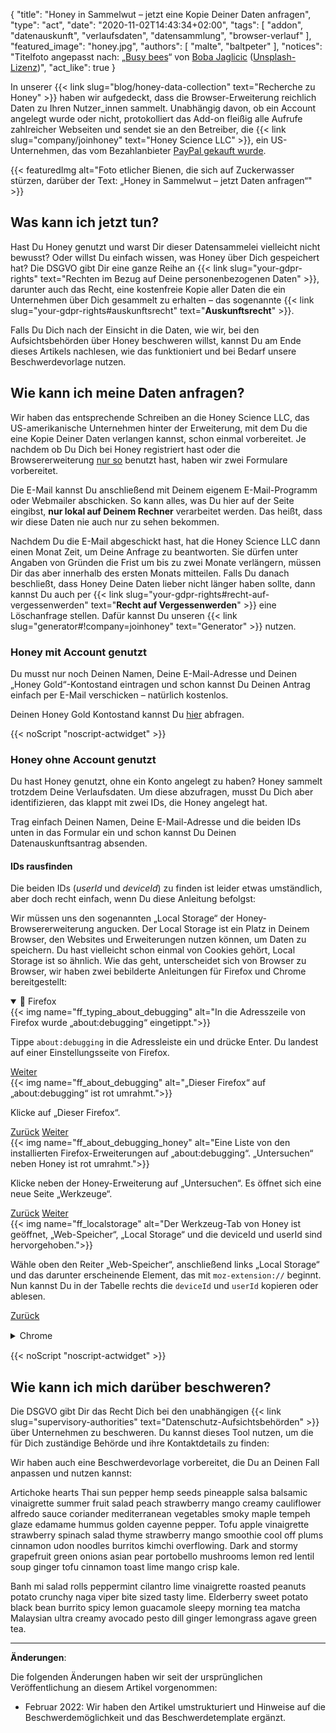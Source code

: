 {
    "title": "Honey in Sammelwut – jetzt eine Kopie Deiner Daten anfragen",
    "type": "act",
    "date": "2020-11-02T14:43:34+02:00",
    "tags": [ "addon", "datenauskunft", "verlaufsdaten", "datensammlung", "browser-verlauf" ],
    "featured_image": "honey.jpg",
    "authors": [ "malte", "baltpeter" ],
    "notices": "Titelfoto angepasst nach: „[Busy bees](https://unsplash.com/photos/StEaRc1xQV4)“ von [Boba Jaglicic](https://unsplash.com/@bobajaglicic) ([Unsplash-Lizenz](https://unsplash.com/license))",
    "act_like": true
}

In unserer {{< link slug="blog/honey-data-collection" text="Recherche zu Honey" >}} haben wir aufgedeckt, dass die Browser-Erweiterung reichlich Daten zu Ihren Nutzer_innen sammelt. Unabhängig davon, ob ein Account angelegt wurde oder nicht, protokolliert das Add-on fleißig alle Aufrufe zahlreicher Webseiten und sendet sie an den Betreiber, die {{< link slug="company/joinhoney" text="Honey Science LLC" >}}, ein US-Unternehmen, das vom Bezahlanbieter [PayPal gekauft wurde](https://help.joinhoney.com/article/302-what-does-honey-joining-paypal-mean-for-members).

{{< featuredImg alt="Foto etlicher Bienen, die sich auf Zuckerwasser stürzen, darüber der Text: „Honey in Sammelwut – jetzt Daten anfragen“" >}}

## Was kann ich jetzt tun?

Hast Du Honey genutzt und warst Dir dieser Datensammelei vielleicht nicht bewusst? Oder willst Du einfach wissen, was Honey über Dich gespeichert hat? Die DSGVO gibt Dir eine ganze Reihe an {{< link slug="your-gdpr-rights" text="Rechten im Bezug auf Deine personenbezogenen Daten" >}}, darunter auch das Recht, eine kostenfreie Kopie aller Daten die ein Unternehmen über Dich gesammelt zu erhalten – das sogenannte {{< link slug="your-gdpr-rights#auskunftsrecht" text="**Auskunftsrecht**" >}}.

Falls Du Dich nach der Einsicht in die Daten, wie wir, bei den Aufsichtsbehörden über Honey beschweren willst, kannst Du am Ende dieses Artikels nachlesen, wie das funktioniert und bei Bedarf unsere Beschwerdevorlage nutzen.

## Wie kann ich meine Daten anfragen?

Wir haben das entsprechende Schreiben an die Honey Science LLC, das US-amerikanische Unternehmen hinter der Erweiterung, mit dem Du die eine Kopie Deiner Daten verlangen kannst, schon einmal vorbereitet. Je nachdem ob Du Dich bei Honey registriert hast oder die Browsererweiterung [nur so](#honey-ohne-account-genutzt) benutzt hast, haben wir zwei Formulare vorbereitet.

Die E-Mail kannst Du anschließend mit Deinem eigenem E-Mail-Programm oder Webmailer abschicken. So kann alles, was Du hier auf der Seite eingibst, **nur lokal auf Deinem Rechner** verarbeitet werden. Das heißt, dass wir diese Daten nie auch nur zu sehen bekommen.

Nachdem Du die E-Mail abgeschickt hast, hat die Honey Science LLC dann einen Monat Zeit, um Deine Anfrage zu beantworten. Sie dürfen unter Angaben von Gründen die Frist um bis zu zwei Monate verlängern, müssen Dir das aber innerhalb des ersten Monats mitteilen. Falls Du danach beschließt, dass Honey Deine Daten lieber nicht länger haben sollte, dann kannst Du auch per {{< link slug="your-gdpr-rights#recht-auf-vergessenwerden" text="**Recht auf Vergessenwerden**" >}} eine Löschanfrage stellen. Dafür kannst Du unseren {{< link slug="generator#!company=joinhoney" text="Generator" >}} <!-- TODO: set request type to DELETE when the generator supports this--> nutzen.

### Honey mit Account genutzt

Du musst nur noch Deinen Namen, Deine E-Mail-Adresse und Deinen „Honey Gold“-Kontostand eintragen und schon kannst Du Deinen Antrag einfach per E-Mail verschicken – natürlich kostenlos. 

Deinen Honey Gold Kontostand kannst Du [hier](https://www.joinhoney.com/honeygold/overview) abfragen.

<div id="act-with-account" class="act-widget" style="max-width: 600px; margin: auto;"></div>
{{< noScript "noscript-actwidget" >}}

### Honey ohne Account genutzt

Du hast Honey genutzt, ohne ein Konto angelegt zu haben? Honey sammelt trotzdem Deine Verlaufsdaten. Um diese abzufragen, musst Du Dich aber identifizieren, das klappt mit zwei IDs, die Honey angelegt hat.

Trag einfach Deinen Namen, Deine E-Mail-Adresse und die beiden IDs unten in das Formular ein und schon kannst Du Deinen Datenauskunftsantrag absenden.

#### IDs rausfinden

Die beiden IDs (*userId* und *deviceId*) zu finden ist leider etwas umständlich, aber doch recht einfach, wenn Du diese Anleitung befolgst:

Wir müssen uns den sogenannten „Local Storage“ der Honey-Browsererweiterung angucken. Der Local Storage ist ein Platz in Deinem Browser, den Websites und Erweiterungen nutzen können, um Daten zu speichern.
Du hast vielleicht schon einmal von Cookies gehört, Local Storage ist so ähnlich.
Wie das geht, unterscheidet sich von Browser zu Browser, wir haben zwei bebilderte Anleitungen für Firefox und Chrome bereitgestellt:
<div class="box box-info">
<details open>
    <summary>🦊 Firefox</summary>
    <div class="slides">
        <div class="slider">
            <div class="slide" id="slide-ff-1">
                {{< img name="ff_typing_about_debugging" alt="In die Adresszeile von Firefox wurde „about:debugging“ eingetippt.">}}
                <p>Tippe <code>about:debugging</code> in die Adressleiste ein und drücke Enter. Du landest auf einer Einstellungsseite von Firefox.</p>           
                <div>
                    <a class="button button-secondary button-right" href="#slide-ff-2">Weiter <span class="icon-arrow-right"></span></a>
                </div>
                <div class="clearfix"></div>
            </div>
            <div class="slide" id="slide-ff-2">
                {{< img name="ff_about_debugging" alt="„Dieser Firefox“ auf „about:debugging“ ist rot umrahmt.">}}
                <p>Klicke auf „Dieser Firefox“.</p>
                <div>
                    <a class="button button-secondary button-left" href="#slide-ff-1"><span class="icon-arrow-left"></span> Zurück</a>
                    <a class="button button-secondary button-right" href="#slide-ff-3">Weiter <span class="icon-arrow-right"></span></a> 
                </div>
                <div class="clearfix"></div>
            </div>
            <div class="slide" id="slide-ff-3">
                {{< img name="ff_about_debugging_honey" alt="Eine Liste von den installierten Firefox-Erweiterungen auf „about:debugging“. „Untersuchen“ neben Honey ist rot umrahmt.">}}
                <p>Klicke neben der Honey-Erweiterung auf „Untersuchen“. Es öffnet sich eine neue Seite „Werkzeuge“.</p>
                <div>
                    <a class="button button-secondary button-left" href="#slide-ff-2"><span class="icon-arrow-left"></span> Zurück</a>
                    <a class="button button-secondary button-right" href="#slide-ff-4">Weiter <span class="icon-arrow-right"></span></a>
                </div>
                <div class="clearfix"></div>
            </div>
            <div class="slide" id="slide-ff-4">
                {{< img name="ff_localstorage" alt="Der Werkzeug-Tab von Honey ist geöffnet, „Web-Speicher“, „Local Storage“ und die deviceId und userId sind hervorgehoben.">}}
                <p>Wähle oben den Reiter „Web-Speicher“, anschließend links „Local Storage“ und das darunter erscheinende Element, das mit <code>moz-extension://</code> beginnt. Nun kannst Du in der Tabelle rechts die <code>deviceId</code> und <code>userId</code> kopieren oder ablesen.</p>
                <div>
                    <a class="button button-secondary button-left" href="#slide-ff-3"><span class="icon-arrow-left"></span> Zurück</a>
                </div>
                <div class="clearfix"></div>
            </div>
        </div>
    </div>
</details>
</div>
<div class="box box-info" style="margin: 15px 0;">
<details>
    <summary>Chrome</summary>
    <div class="slides">
        <div class="slider">
            <div class="slide" id="slide-ch-1">
                {{< img name="ch_extensions.png" alt="In die Adresszeile von Chrome wurde „chrome://extensions“ eingetippt.">}}
                <p>Tippe <code>chrome://extensions</code> in die Adressleiste ein und drücke Enter. Du landest auf einer Einstellungsseite von Chrome.</p>
                <div>
                    <a class="button button-secondary button-right" href="#slide-ch-2">Weiter <span class="icon-arrow-right"></span></a>
                </div>
                <div class="clearfix"></div>
            </div>
            <div class="slide" id="slide-ch-2">
                {{< img name="ch_dev_on" alt="Der Schalter „Entwicklermodus“ oben rechts ist aktiviert und rot umrandet.">}}
                <p>Aktiviere den Entwicklermodus mit dem Schalter oben rechts.</p>
                <div>
                    <a class="button button-secondary button-left" href="#slide-ch-1"><span class="icon-arrow-left"></span> Zurück</a>            
                    <a class="button button-secondary button-right" href="#slide-ch-3">Weiter <span class="icon-arrow-right"></span></a> 
                </div>
                <div class="clearfix"></div>
            </div>
            <div class="slide" id="slide-ch-3">
                {{< img name="ch_honey" alt="Eine Liste von den installierten Chrome-Erweiterungen auf „chrome://extensions“. „Hintergrundseite“ bei Honey ist rot umrahmt.">}}
                <p>Klicke bei der Honey-Erweiterung auf „Hintergrundseite“. Es öffnet sich ein neues Fenster „DevTools“.</p>
                <div>
                    <a class="button button-secondary button-left" href="#slide-ch-2"><span class="icon-arrow-left"></span> Zurück</a>
                    <a class="button button-secondary button-right" href="#slide-ch-4">Weiter <span class="icon-arrow-right"></span></a>
                </div>
                <div class="clearfix"></div>
            </div>
            <div class="slide" id="slide-ch-4">
                {{< img name="ch_local_storage" alt="DevTools von Honey ist geöffnet, „Application“, „Local Storage“ und die deviceId und userId sind hervorgehoben.">}}
                <p>Wähle in dem neuen Fenster „DevTools“ oben den Reiter „Application“. Vielleicht musst Du dafür das Fenster breiter ziehen. Klicke anschließend links auf „Local Storage“ und dort auf das angezeigte Element, das mit <code>chrome-extension://</code> beginnt. Nun kannst Du in der Tabelle rechts die <code>deviceId</code> und <code>userId</code> kopieren oder ablesen.</p>
                <div>
                    <a class="button button-secondary button-left" href="#slide-ch-3"><span class="icon-arrow-left"></span> Zurück</a>
                </div>
                <div class="clearfix"></div>
            </div>
        </div>
    </div>
</details>
</div>

<div id="act-no-account" class="act-widget" style="max-width: 600px; margin: auto;"></div>
{{< noScript "noscript-actwidget" >}}
<script>
window.addEventListener('load', function() {
    renderActWidget("act-with-account", {
        text_before_dynamic_input_container: "Du hast einen Account bei Honey angelegt? Dann nutze dieses Formular.",
        request_types: ['access'],
        transport_medium: 'email',
        company: {
            "slug": "joinhoney",
            "relevant-countries": [
                "all"
            ],
            "name": "Honey Science LLC",
            "runs": [
                "Honey Savings Finder (Browser extension)",
                "Honey Gold"
            ],
            "address": "963 E. 4th Street\nLos Angeles\nCA 90013\nUnited States of America",
            "email": "privacy@joinhoney.com",
            "web": "https://www.joinhoney.com/",
            "sources": [
                "https://www.joinhoney.com/privacy"
            ],
            "required-elements": [
                {
                    "desc": "Name",
                    "type": "name",
                    "optional": false
                },
                {
                    "desc": "Email",
                    "type": "email",
                    "optional": false
                },
                {
                    "desc": "Honey Gold Kontostand",
                    "type": "input",
                    "optional": false
                }
            ],
            "suggested-transport-medium": "email",
            "quality": "tested"
        }
    });
    renderActWidget("act-no-account", {
        text_before_dynamic_input_container: "Du hast Honey ohne Account benutzt? Dann nutze dieses Formular.",
        request_types: ['access'],
        transport_medium: 'email',
        company: {
            "slug": "joinhoney",
            "relevant-countries": [
                "all"
            ],
            "name": "Honey Science LLC",
            "runs": [
                "Honey Savings Finder (Browser extension)",
                "Honey Gold"
            ],
            "address": "963 E. 4th Street\nLos Angeles\nCA 90013\nUnited States of America",
            "email": "privacy@joinhoney.com",
            "web": "https://www.joinhoney.com/",
            "sources": [
                "https://www.joinhoney.com/privacy"
            ],
            "required-elements": [
                {
                    "desc": "Name",
                    "type": "name",
                    "optional": false
                },
                {
                    "desc": "Email",
                    "type": "email",
                    "optional": false
                },
                {
                    "desc": "userId",
                    "type": "input",
                    "optional": false
                },
                {
                    "desc": "deviceId",
                    "type": "input",
                    "optional": false
                }                 
            ],
            "suggested-transport-medium": "email",
            "quality": "tested"
        }
    });
});
</script>


## Wie kann ich mich darüber beschweren?

Die DSGVO gibt Dir das Recht Dich bei den unabhängigen {{< link slug="supervisory-authorities" text="Datenschutz-Aufsichtsbehörden" >}} über Unternehmen zu beschweren. Du kannst dieses Tool nutzen, um die für Dich zuständige Behörde und ihre Kontaktdetails zu finden: 

<div class="sva-finder"></div>
<script>
    window.props = {override: { country: { de: 'debralda' } }}
    window.addEventListener('load', function() { renderSvaFinder(); });
</script>

Wir haben auch eine Beschwerdevorlage vorbereitet, die Du an Deinen Fall anpassen und nutzen kannst:

<div class="blog-letter">
Artichoke hearts Thai sun pepper hemp seeds pineapple salsa balsamic vinaigrette summer fruit salad peach strawberry mango creamy cauliflower alfredo sauce coriander mediterranean vegetables smoky maple tempeh glaze edamame hummus golden cayenne pepper. Tofu apple vinaigrette strawberry spinach salad thyme strawberry mango smoothie cool off plums cinnamon udon noodles burritos kimchi overflowing. Dark and stormy grapefruit green onions asian pear portobello mushrooms lemon red lentil soup ginger tofu cinnamon toast lime mango crisp kale.

Banh mi salad rolls peppermint cilantro lime vinaigrette roasted peanuts potato crunchy naga viper bite sized tasty lime. Elderberry sweet potato black bean burrito spicy lemon guacamole sleepy morning tea matcha Malaysian ultra creamy avocado pesto dill ginger lemongrass agave green tea. 
</div>


---

**Änderungen**:

Die folgenden Änderungen haben wir seit der ursprünglichen Veröffentlichung an diesem Artikel vorgenommen:

- Februar 2022: Wir haben den Artikel umstrukturiert und Hinweise auf die Beschwerdemöglichkeit und das Beschwerdetemplate ergänzt.
